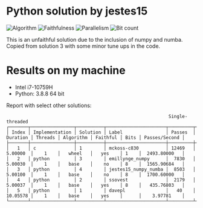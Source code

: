 ﻿# Python solution by jestes15

![Algorithm](https://img.shields.io/badge/Algorithm-base-green)
![Faithfulness](https://img.shields.io/badge/Faithful-yes-green)
![Parallelism](https://img.shields.io/badge/Parallel-no-green)
![Bit count](https://img.shields.io/badge/Bits-unknown-yellowgreen)

This is an unfaithful solution due to the inclusion of numpy and numba. Copied from solution 3 with some minor tune ups in the code.

# Results on my machine

 - Intel i7-10759H
 - Python: 3.8.8 64 bit


Report with select other solutions:
```
                                                            Single-threaded                                                             
┌───────┬────────────────┬──────────┬──────────────────────┬─────────┬──────────┬─────────┬───────────┬──────────┬──────┬───────────────┐
│ Index │ Implementation │ Solution │ Label                │ Passes  │ Duration │ Threads │ Algorithm │ Faithful │ Bits │ Passes/Second │
├───────┼────────────────┼──────────┼──────────────────────┼─────────┼──────────┼─────────┼───────────┼──────────┼──────┼───────────────┤
│   1   │ c              │ 1        │ mckoss-c830          │ 12469   │ 5.00000  │    1    │   wheel   │   yes    │ 1    │  2493.80000   │
│   2   │ python         │ 3        │ emillynge_numpy      │  7830   │ 5.00030  │    1    │   base    │    no    │ 8    │  1565.90684   │
│   3   │ python         │ 4        │ jestes15_numpy_numba │  8503   │ 5.00100  │    1    │   base    │    no    │ 8    │  1700.60000   │
│   4   │ python         │ 2        │ ssovest              │  2179   │ 5.00037  │    1    │   base    │   yes    │ 8    │   435.76803   │
│   5   │ python         │ 1        │ davepl               │   40    │ 10.05578 │    1    │   base    │   yes    │      │    3.97781    │
└───────┴────────────────┴──────────┴──────────────────────┴─────────┴──────────┴─────────┴───────────┴──────────┴──────┴───────────────┘
```